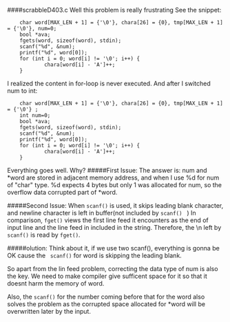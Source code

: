 ####scrabbleD403.c
Well this problem is really frustrating
See the snippet:
```
    char word[MAX_LEN + 1] = {'\0'}, chara[26] = {0}, tmp[MAX_LEN + 1] = {'\0'}, num=0;
    bool *ava;
    fgets(word, sizeof(word), stdin);
	scanf("%d", &num);
	printf("%d", word[0]);
    for (int i = 0; word[i] != '\0'; i++) {
            chara[word[i] - 'A']++;
    }
```
I realized the content in for-loop is never executed. And after I switched num to int:
```
    char word[MAX_LEN + 1] = {'\0'}, chara[26] = {0}, tmp[MAX_LEN + 1] = {'\0'} ;
	int num=0;
    bool *ava;
    fgets(word, sizeof(word), stdin);
	scanf("%d", &num);
	printf("%d", word[0]);
    for (int i = 0; word[i] != '\0'; i++) {
            chara[word[i] - 'A']++;
    }
```
Everything goes well. Why?
#####First Issue:
The answer is: num and *word are stored in adjacent memory address, and when I use %d for num of "char" type. %d expects 4 bytes but only 1 was allocated for num, so the overflow data corrupted part of *word.

#####Second Issue:
When ```scanf()``` is used, it skips leading blank character, and newline character is left in buffer(not included by ```scanf() ```                     )
In comparison, ```fget()``` views the first line feed it encounters as the end of input line and the line feed in included in the string.
Therefore, the \n left by ```scanf()``` is read by ```fget()```.

#####olution:
Think about it, if we use two scanf(), everything is gonna be OK cause the ``` scanf()``` for word is skipping the leading blank.

So apart from the lin feed problem, correcting the data type of num is also the key. We need to make compiler give sufficent space for it so that it doesnt harm the memory of word.

Also, the ```scanf()``` for the number coming before that for the word also solves the problem as the corrupted space allocated for *word will be overwritten later by the input.
